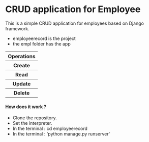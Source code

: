 # CRUD application for Employee 
This is a simple CRUD application for employees based on Django framework. 
- employeerecord is the project
- the empl folder has the app 
<table>
  <tr>
    <th> <b> Operations	<b/></th>
  </tr>
  <tr>
    <th>Create</th>
  </tr>
  <tr>
    <th>Read</th>
  </tr>
  <tr>
    <th>Update</th>
  </tr>
  <tr>
    <th>Delete</th>
  </tr>
<table>
 

#### How does it work ?
- Clone the repository. 
- Set the interpreter. 
- In the terminal : cd employeerecord
- In the terminal : 'python manage.py runserver'
